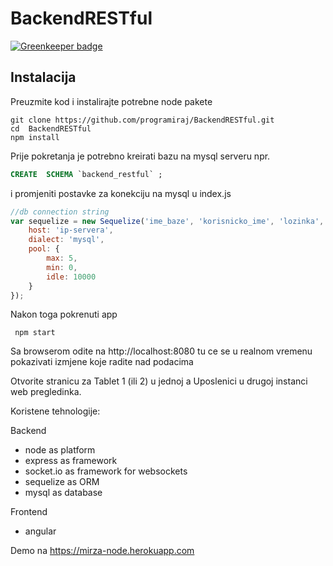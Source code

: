# BackendRESTful 

[![Greenkeeper badge](https://badges.greenkeeper.io/MirzaAbazovic/BackendRESTful.svg)](https://greenkeeper.io/)

## Instalacija 

Preuzmite kod i instalirajte potrebne node pakete

```console
git clone https://github.com/programiraj/BackendRESTful.git
cd  BackendRESTful
npm install
```
Prije pokretanja je potrebno kreirati bazu na mysql serveru npr. 
```sql
CREATE  SCHEMA `backend_restful` ;
```
i promjeniti postavke za konekciju na mysql u index.js
```javascript
//db connection string
var sequelize = new Sequelize('ime_baze', 'korisnicko_ime', 'lozinka', {
    host: 'ip-servera',
    dialect: 'mysql',
    pool: {
        max: 5,
        min: 0,
        idle: 10000
    }
});
```
Nakon toga pokrenuti app
```console
 npm start
```

Sa browserom odite na http://localhost:8080 tu ce se u realnom vremenu pokazivati izmjene koje radite nad podacima

Otvorite stranicu za Tablet 1 (ili 2) u jednoj a Uposlenici u drugoj instanci web pregledinka.

Koristene tehnologije:

Backend
- node as platform
- express as framework
- socket.io as framework for websockets
- sequelize as ORM
- mysql as database

Frontend
- angular

Demo na https://mirza-node.herokuapp.com